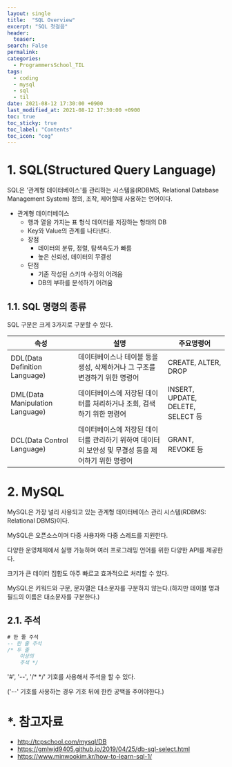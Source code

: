 ```yaml
---
layout: single
title:  "SQL Overview"
excerpt: "SQL 첫걸음"
header:
  teaser: 
search: False
permalink:
categories: 
  - ProgrammersSchool_TIL
tags:
  - coding
  - mysql
  - sql
  - til
date: 2021-08-12 17:30:00 +0900
last_modified_at: 2021-08-12 17:30:00 +0900
toc: true
toc_sticky: true
toc_label: "Contents"
toc_icon: "cog"
---
```


# 1. SQL(Structured Query Language)

SQL은 '관계형 데이터베이스'를 관리하는 시스템을(RDBMS, Relational Database Management System) 정의, 조작, 제어할때 사용하는 언어이다.

- 관계형 데이터베이스
  - 행과 열을 가지는 표 형식 데이터를 저장하는 형태의 DB
  - Key와 Value의 관계를 나타낸다.
  - 장점
    - 데이터의 분류, 정렬, 탐색속도가 빠름
    - 높은 신뢰성, 데이터의 무결성
  - 단점
    - 기존 작성된 스키마 수정의 어려움
    - DB의 부하를 분석하기 어려움

## 1.1. SQL 명령의 종류

SQL 구문은 크게 3가지로 구분할 수 있다.

|속성|설명|주요명령어|
|---|---|---|
|DDL(Data Definition Language)|데이터베이스나 테이블 등을 생성, 삭제하거나 그 구조를 변경하기 위한 명령어 |CREATE, ALTER, DROP|
|DML(Data Manipulation Language)|데이터베이스에 저장된 데이터를 처리하거나 조회, 검색하기 위한 명령어|INSERT, UPDATE, DELETE, SELECT 등|
|DCL(Data Control Language)|데이터베이스에 저장된 데이터를 관리하기 위하여 데이터의 보안성 및 무결성 등을 제어하기 위한 명령어|GRANT, REVOKE 등|

# 2. MySQL

MySQL은 가장 널리 사용되고 있는 관계형 데이터베이스 관리 시스템(RDBMS: Relational DBMS)이다.

MySQL은 오픈소스이며 다중 사용자와 다중 스레드를 지원한다.

다양한 운영체제에서 실행 가능하며 여러 프로그래밍 언어를 위한 다양한 API를 제공한다.

크기가 큰 데이터 집합도 아주 빠르고 효과적으로 처리할 수 있다.

MySQL은 키워드와 구문, 문자열은 대소문자를 구분하지 않는다.(하지만 테이블 명과 필드의 이름은 대소문자를 구분한다.)

## 2.1. 주석

```sql
# 한 줄 주석
-- 한 줄 주석
/* 두 줄
    이상의
    주석 */
```

'#', '--', '/* */' 기호를 사용해서 주석을 할 수 있다.

('--' 기호를 사용하는 경우 기호 뒤에 한칸 공백을 주어야한다.)

# *. 참고자료

- http://tcpschool.com/mysql/DB
- https://gmlwjd9405.github.io/2019/04/25/db-sql-select.html
- https://www.minwookim.kr/how-to-learn-sql-1/
